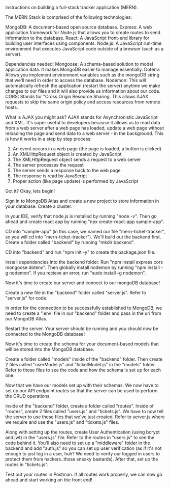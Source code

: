 Instructions on building a full-stack tracker application (MERN).

The MERN Stack is comprised of the following technologies:

MongoDB: A document-based open source database.
Express: A web application framework for Node.js that allows you to create routes to send information to the database.
React: A JavaScript front-end library for building user interfaces using components.
Node.js: A JavaScript run-time environment that executes JavaScript code outside of a browser (such as a server).

Dependencies needed: 
Mongoose: A schema-based solution to model application data. It makes MongoDB easier to manage essentially. 
Dotenv: Allows you implement environment variables such as the mongoDB string that we'll need in order to access the database. 
Nodemon: This will automatically refresh the application (restart the server) anytime we make changes to our files and it will also provide us information about our code. 
CORS: Stands for "Cross Origin Resource Sharing. This allows AJAX requests to skip the same origin policy and access resources from remote hosts. 

What is AJAX you might ask? AJAX stands for Asynchronistic JavaScript and XML. It's super useful to developers because it allows us to read data from a web server after a web page has loaded, update a web page without reloading the page and send data to a web server - in the background. This is how it works in a step by step process: 

1. An event occurs in a web page (the page is loaded, a button is clicked)
2. An XMLHttpRequest object is created by JavaScript
3. The XMLHttpRequest object sends a request to a web server
4. The server processes the request
5. The server sends a response back to the web page
6. The response is read by JavaScript
7. Proper action (like page update) is performed by JavaScript

Got it? Okay, lets begin!

Sign in to MongoDB Atlas and create a new project to store information in your database. Create a cluster. 

In your IDE, verify that node.js is installed by running "node -v". Then go ahead and create react app by running "npx create-react-app sample-app".

CD into "sample-app" (in this case, we named our file "mern-ticket-tracker", so you will cd into "mern-ticket-tracker"). We'll build out the backend first. Create a folder called "backend" by running "mkdir backend". 

CD into "backend" and run "npm init -y" to create the package.json file. 

Install dependencies into the backend folder. Run "npm install express cors mongoose dotenv". Then globally install nodemon by running "npm install -g nodemon". If you recieve an error, run "sudo install -g nodemon". 

Now it's time to create our server and connect to our mongoDB database!

Create a new file in the "backend" folder called "server.js". Refer to "server.js" for code. 

In order for the connection to be successfully established to MongoDB, we need to create a ".env' file in our "backend" folder and pass in the uri from our MongoDB Atlas. 

Restart the server. Your server should be running and you should now be connected to the MongoDB database!

Now it's time to create the schema for your document-based models that will be stored into the MongoDB database. 

Create a folder called "models" inside of the "backend" folder. Then create 2 files called "userModel.js" and "ticketModel.js" in the "models" folder. Refer to those files to see the code and how the schema is set up for each one. 

Now that we have our models set up with their schemas. We now have to set up our API endpoint routes so that the server can be used to perform the CRUD operations. 

Inside of the "backend" folder, create a folder called "routes". Inside of "routes", create 2 files called "users.js" and "tickets.js". We have to now tell the server to use these files that we've just created. Refer to server.js where we require and use the "users.js" and "tickets.js" files. 

Along with setting up the routes, create User Authentication (using bcrypt and jwt) in the "users.js" file. Refer to the routes in "users.js" to see the code behind it. You'll also need to set up a "middleware" folder in the backend and add "auth.js" so you can set up user verification (as if it's not enough to just log in a user, huh? We need to verify our logged in users to protect them from hackers..those sneaky bastards). After that, set up the routes in "tickets.js".

Test out your routes in Postman. If all routes work properly, we can now go ahead and start working on the front end!